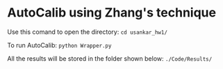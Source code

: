 # AutoCalib using Zhang's technique
Use this comand to open the directory:
`cd usankar_hw1/`

To run AutoCalib:
`python Wrapper.py`


All the results will be stored in the folder shown below:
`./Code/Results/`
